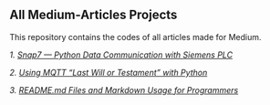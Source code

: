 ## All Medium-Articles Projects

This repository contains the codes of all articles made for Medium.


*1. [Snap7 — Python Data Communication with Siemens PLC](https://medium.com/@kardelenyurtkuran/snap7-python-communication-with-siemens-plc-41829626b2b0)*

*2. [Using MQTT “Last Will or Testament” with Python](https://medium.com/@kardelenyurtkuran/using-mqtt-last-will-or-testament-with-python-f79e96263b11)*

*3. [README.md Files and Markdown Usage for Programmers](https://medium.com/@kardelenyurtkuran/readme-md-files-and-markdown-usage-for-programmers-16edf054f8ce)*
  
  


